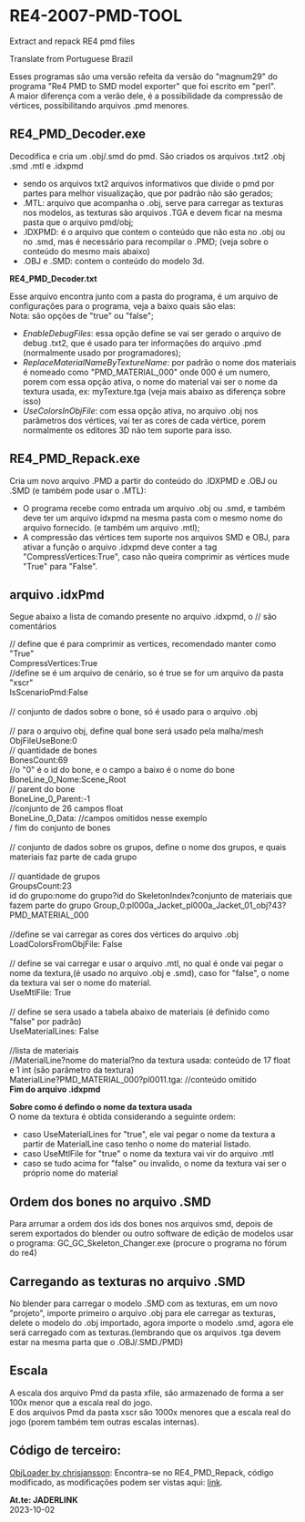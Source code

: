 # RE4-2007-PMD-TOOL
Extract and repack RE4 pmd files

Translate from Portuguese Brazil

Esses programas são uma versão refeita da versão do "magnum29" do programa "Re4 PMD to SMD model exporter" que foi escrito em "perl".
<br> A maior diferença com a verão dele, é a possibilidade da compressão de vértices, possibilitando arquivos .pmd menores.

 ## RE4_PMD_Decoder.exe

 Decodifica e cria um .obj/.smd do pmd. São criados os arquivos .txt2 .obj .smd .mtl e .idxpmd

 * sendo os arquivos txt2 arquivos informativos que divide o pmd por partes para melhor visualização, que por padrão não são gerados;
 * .MTL: arquivo que acompanha o .obj, serve para carregar as texturas nos modelos, as texturas são arquivos .TGA e devem ficar na mesma pasta que o arquivo pmd/obj;
 * .IDXPMD: é o arquivo que contem o conteúdo que não esta no .obj ou no .smd, mas é necessário para recompilar o .PMD; (veja sobre o conteúdo do mesmo mais abaixo)
 * .OBJ e .SMD: contem o conteúdo do modelo 3d.

 **RE4_PMD_Decoder.txt**

 Esse arquivo encontra junto com a pasta do programa, é um arquivo de configurações para o programa, veja a baixo quais são elas:
 <br>Nota: são opções de "true" ou "false";

 * _EnableDebugFiles_: essa opção define se vai ser gerado o arquivo de debug .txt2, que é usado para ter informações do arquivo .pmd (normalmente usado por programadores);
 * _ReplaceMaterialNameByTextureName_: por padrão o nome dos materiais é nomeado como "PMD_MATERIAL_000" onde 000 é um numero, porem com essa opção ativa, o nome do material vai ser o nome da textura usada, ex: myTexture.tga
 (veja mais abaixo as diferença sobre isso)
 * _UseColorsInObjFile_: com essa opção ativa, no arquivo .obj nos parâmetros dos vértices, vai ter as cores de cada vértice, porem normalmente os editores 3D não tem suporte para isso.

## RE4_PMD_Repack.exe

Cria um novo arquivo .PMD a partir do conteúdo do .IDXPMD e .OBJ ou .SMD (e também pode usar o .MTL):

* O programa recebe como entrada um arquivo .obj ou .smd, e também deve ter um arquivo idxpmd na mesma pasta com o mesmo nome do arquivo fornecido. (e também um arquivo .mtl);
* A compressão das vértices tem suporte nos arquivos SMD e OBJ, para ativar a função o arquivo .idxpmd deve conter a tag "CompressVertices:True", caso não queira comprimir as vértices mude "True" para "False".


 ## arquivo .idxPmd

Segue abaixo a lista de comando presente no arquivo .idxpmd, o // são comentários

// define que é para comprimir as vertices, recomendado manter como "True"
<br>CompressVertices:True
<br>//define se é um arquivo de cenário, so é true se for um arquivo da pasta "xscr"
<br>IsScenarioPmd:False
<br>
<br>// conjunto de dados sobre o bone, só é usado para o arquivo .obj
<br>
<br>// para o arquivo obj, define qual bone será usado pela malha/mesh
<br>ObjFileUseBone:0
<br>// quantidade de bones
<br>BonesCount:69
<br>//o "0" é o id do bone, e o campo a baixo é o nome do bone
<br>BoneLine_0_Nome:Scene_Root
<br>// parent do bone
<br>BoneLine_0_Parent:-1
<br>//conjunto de 26 campos float
<br>BoneLine_0_Data: //campos omitidos nesse exemplo
<br>/ fim do conjunto de bones
<br>
<br>// conjunto de dados sobre os grupos, define o nome dos grupos, e quais materiais faz parte de cada grupo
<br>
<br>// quantidade de grupos
<br>GroupsCount:23
<br>id do grupo:nome do grupo?id do SkeletonIndex?conjunto de materiais que fazem parte do grupo
Group_0:pl000a_Jacket_pl000a_Jacket_01_obj?43?PMD_MATERIAL_000
<br>
<br> //define se vai carregar as cores dos vértices do arquivo .obj
<br> LoadColorsFromObjFile: False
<br>
<br>// define se vai carregar e usar o arquivo .mtl, no qual é onde vai pegar o nome da textura,(é usado no arquivo .obj e .smd), caso for "false", o nome da textura vai ser o nome do material.
<br>UseMtlFile: True
<br>
<br>// define se sera usado a tabela abaixo de materiais (é definido como "false" por padrão)
<br>UseMaterialLines: False
<br>
<br>//lista de materiais
<br>//MaterialLine?nome do material?no da textura usada: conteúdo de 17 float e 1 int (são parâmetro da textura)
<br>MaterialLine?PMD_MATERIAL_000?pl0011.tga: //conteúdo omitido
<br> **Fim do arquivo .idxpmd**

**Sobre como é defindo o nome da textura usada**
<br>O nome da textura é obtida considerando a seguinte ordem:
* caso UseMaterialLines for "true", ele vai pegar o nome da textura a partir de MaterialLine caso tenho o nome do material listado.
* caso UseMtlFile for "true" o nome da textura vai vir do arquivo .mtl
* caso se tudo acima for "false" ou invalido, o nome da textura vai ser o próprio nome do material

## Ordem dos bones no arquivo .SMD
Para arrumar a ordem dos ids dos bones nos arquivos smd, depois de serem exportados do blender ou outro software de edição de modelos usar o programa: GC_GC_Skeleton_Changer.exe (procure o programa no fórum do re4)

## Carregando as texturas no arquivo .SMD
No blender para carregar o modelo .SMD com as texturas, em um novo "projeto", importe primeiro o arquivo .obj para ele carregar as texturas, delete o modelo do .obj importado, agora importe o modelo .smd, agora ele será carregado com as texturas.(lembrando que os arquivos .tga devem estar na mesma parta que o .OBJ/.SMD./PMD)

## Escala
A escala dos arquivo Pmd da pasta xfile, são armazenado de forma a ser 100x menor que a escala real do jogo.
<br> E dos arquivos Pmd da pasta xscr são 1000x menores que a escala real do jogo (porem também tem outras escalas internas).

## Código de terceiro:

[ObjLoader by chrisjansson](https://github.com/chrisjansson/ObjLoader):
Encontra-se no RE4_PMD_Repack, código modificado, as modificações podem ser vistas aqui: [link](https://github.com/JADERLINK/ObjLoader).

**At.te: JADERLINK**
<br>2023-10-02
